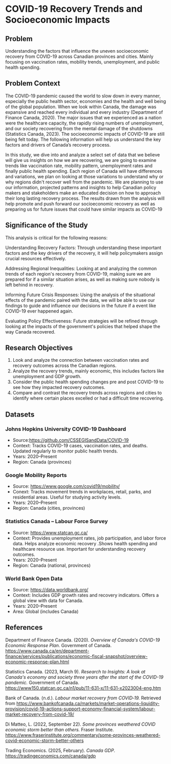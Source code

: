 # COVID-19 Recovery Trends and Socioeconomic Impacts

## Problem

Understanding the factors that influence the uneven socioeconomic recovery from COVID-19 across Canadian provinces and cities. Mainly focusing on vaccination rates, mobility trends, unemployment, and public health spending.<br>

## Problem Context

The COVID-19 pandemic caused the world to slow down in every manner, especially the public health sector, economies and the health and well being of the global population. When we look within Canada, the damage was expansive and reached every individual and every industry (Department of Finance Canada, 2020). The major issues that we experienced as a nation were the healthcare capacity, the rapidly rising numbers of unemployment, and our society recovering from the mental damage of the shutdowns (Statistics Canada, 2023). The socioeconomic impacts of COVID-19 are still being felt today. The following information will help us understand the key factors and drivers of Canada’s recovery process. <br>

In this study, we dive into and analyze a select set of data that we believe will give us insights on how we are recovering, we are going to examine trends like vaccination rate, mobility pattern, unemployment rates and finally public health spending. Each region of Canada will have differences and variations, we plan on looking at those variations to understand why or why regions didn't recover well from the pandemic. We are planning to use our information, projected patterns and insights to help Canadian policy makers and stakeholders make an educated decision on how to approach their long lasting recovery process. The results drawn from the analysis will help promote and push forward our socioeconomic recovery as well as preparing us for future issues that could have similar impacts as COVID-19<br>

## Significance of the Study

This analysis is critical for the following reasons:<br>

Understanding Recovery Factors: Through understanding these important factors and the key drivers of the recovery, it will help policymakers assign crucial resources effectively.<br>

Addressing Regional Inequalities: Looking at and analyzing the common trends of each region's recovery from COVID-19, making sure we are prepared for if a similar situation arises, as well as making sure nobody is left behind in recovery. <br>

Informing Future Crisis Responses: Using the analysis of the situational effects of the pandemic paired with the data, we will be able to use our findings to guide and influence our decisions in the future if a event like COVID-19 ever happened again.<br>

Evaluating Policy Effectiveness: Future strategies will be refined through looking at the impacts of the government's policies that helped shape the way Canada recovered. <br>

## Research Objectives

1. Look and analyze the connection between vaccination rates and recovery outcomes across the Canadian regions.
2. Analyze the recovery trends, mainly economic, this includes factors like unemployment and GDP growth.
3. Consider the public health spending changes pre and post COVID-19 to see how they impacted recovery outcomes.
4. Compare and contrast the recovery trends across regions and cities to identify where certain places excelled or had a difficult time recovering. 

## Datasets

### Johns Hopkins University COVID-19 Dashboard
* Source:https://github.com/CSSEGISandData/COVID-19
* Context: Tracks COVID-19 cases, vaccination rates, and deaths. Updated regularly to monitor public health trends.
* Years: 2020–Present
* Region: Canada (provinces)

### Google Mobility Reports
* Source: https://www.google.com/covid19/mobility/
* Conext: Tracks movement trends in workplaces, retail, parks, and residential areas. Useful for studying activity levels.
* Years: 2020–Present
* Region: Canada (cities, provinces)

### Statistics Canada – Labour Force Survey
* Source: https://www.statcan.gc.ca/
* Context: Provides unemployment rates, job participation, and labor force data. Helps analyze economic recovery .Shows health spending and healthcare resource use. Important for understanding recovery outcomes.
* Years: 2020–Present
* Region: Canada (national, provinces)

### World Bank Open Data
* Source: https://data.worldbank.org/
* Context: Includes GDP growth rates and recovery indicators. Offers a global view with data for Canada.
* Years: 2020–Present
* Area: Global (includes Canada)

## References

Department of Finance Canada. (2020). *Overview of Canada's COVID-19 Economic Response Plan*. Government of Canada. https://www.canada.ca/en/department-finance/services/publications/economic-fiscal-snapshot/overview-economic-response-plan.html<br>

Statistics Canada. (2023, March 9). *Research to Insights: A look at Canada's economy and society three years after the start of the COVID-19 pandemic.* Government of Canada. https://www150.statcan.gc.ca/n1/pub/11-631-x/11-631-x2023004-eng.htm<br>

Bank of Canada. (n.d.). *Labour market recovery from COVID‑19.* Retrieved from https://www.bankofcanada.ca/markets/market-operations-liquidity-provision/covid-19-actions-support-economy-financial-system/labour-market-recovery-from-covid-19/<br>

Di Matteo, L. (2022, September 22). *Some provinces weathered COVID economic storm better than others.* Fraser Institute. https://www.fraserinstitute.org/commentary/some-provinces-weathered-covid-economic-storm-better-others<br>

Trading Economics. (2025, February). *Canada GDP*. https://tradingeconomics.com/canada/gdp<br>
